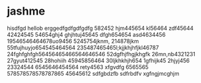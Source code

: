 # jashme
hisdfgd
hellob
erggedfgdfgdfgdfg
582452
hjm445654
kl56464
zdf45644
42424545
54654ghj4
ghjhtuj45645
dfgh654654
asd4634456
19546546464678uo9456
5245754jknm,
214878jkm
55tfujhuyjo654545464564
235487465465l;kjjkhjhfjkl46787
24fghfghfgh56456465466564646546
52dgfhjfhgjkhgfk
26mn,nb4321231
27gyut412545
28hohiih
45945856464
30ljkhkhjh654
1gfhijk45
2hjyj456
23324544
6545646454564
rety4563
xfgvdfg
6565565
578578578578787865
45645612
sdfgbdzfb
sdfrbdfv
xgfngjmcghjm
